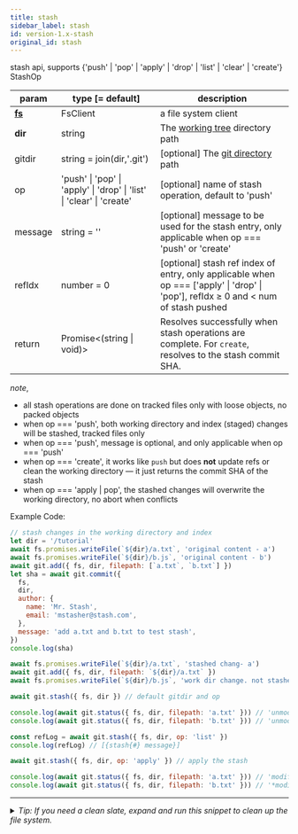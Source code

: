 ```yaml
---
title: stash
sidebar_label: stash
id: version-1.x-stash
original_id: stash
---
```


stash api, supports {'push' | 'pop' | 'apply' | 'drop' | 'list' | 'clear' | 'create'} StashOp

| param          | type [= default]                                                      | description                                                                                                                         |
| -------------- | --------------------------------------------------------------------- | ----------------------------------------------------------------------------------------------------------------------------------- |
| [**fs**](./fs) | FsClient                                                              | a file system client                                                                                                                |
| **dir**        | string                                                                | The [working tree](dir-vs-gitdir.md) directory path                                                                                 |
| gitdir         | string = join(dir,'.git')                                             | [optional] The [git directory](dir-vs-gitdir.md) path                                                                               |
| op             | 'push' \| 'pop' \| 'apply' \| 'drop' \| 'list' \| 'clear' \| 'create' | [optional] name of stash operation, default to 'push'                                                                               |
| message        | string = ''                                                           | [optional] message to be used for the stash entry, only applicable when op === 'push' or 'create'                                   |
| refIdx         | number = 0                                                            | [optional] stash ref index of entry, only applicable when op === ['apply' \| 'drop' \| 'pop'], refIdx ≥ 0 and < num of stash pushed |
| return         | Promise<(string \| void)>                                             | Resolves successfully when stash operations are complete. For `create`, resolves to the stash commit SHA.                           |

_note_,

- all stash operations are done on tracked files only with loose objects, no packed objects
- when op === 'push', both working directory and index (staged) changes will be stashed, tracked files only
- when op === 'push', message is optional, and only applicable when op === 'push'
- when op === 'create', it works like `push` but does **not** update refs or clean the working directory — it just returns the commit SHA of the stash
- when op === 'apply | pop', the stashed changes will overwrite the working directory, no abort when conflicts

Example Code:

```js live
// stash changes in the working directory and index
let dir = '/tutorial'
await fs.promises.writeFile(`${dir}/a.txt`, 'original content - a')
await fs.promises.writeFile(`${dir}/b.js`, 'original content - b')
await git.add({ fs, dir, filepath: [`a.txt`, `b.txt`] })
let sha = await git.commit({
  fs,
  dir,
  author: {
    name: 'Mr. Stash',
    email: 'mstasher@stash.com',
  },
  message: 'add a.txt and b.txt to test stash',
})
console.log(sha)

await fs.promises.writeFile(`${dir}/a.txt`, 'stashed chang- a')
await git.add({ fs, dir, filepath: `${dir}/a.txt` })
await fs.promises.writeFile(`${dir}/b.js`, 'work dir change. not stashed - b')

await git.stash({ fs, dir }) // default gitdir and op

console.log(await git.status({ fs, dir, filepath: 'a.txt' })) // 'unmodified'
console.log(await git.status({ fs, dir, filepath: 'b.txt' })) // 'unmodified'

const refLog = await git.stash({ fs, dir, op: 'list' })
console.log(refLog) // [{stash{#} message}]

await git.stash({ fs, dir, op: 'apply' }) // apply the stash

console.log(await git.status({ fs, dir, filepath: 'a.txt' })) // 'modified'
console.log(await git.status({ fs, dir, filepath: 'b.txt' })) // '*modified'
```

---

<details>
<summary><i>Tip: If you need a clean slate, expand and run this snippet to clean up the file system.</i></summary>

```js live
window.fs = new LightningFS('fs', { wipe: true })
window.pfs = window.fs.promises
console.log('done')
```

</details>

<script>
(function rewriteEditLink() {
  const el = document.querySelector('a.edit-page-link.button');
  if (el) {
    el.href = 'https://github.com/isomorphic-git/isomorphic-git/edit/main/src/api/stash.js';
  }
})();
</script>
